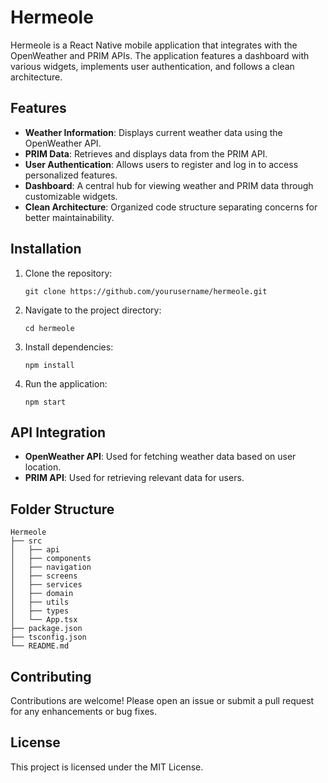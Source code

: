 # Hermeole

Hermeole is a React Native mobile application that integrates with the OpenWeather and PRIM APIs. The application features a dashboard with various widgets, implements user authentication, and follows a clean architecture.

## Features

- **Weather Information**: Displays current weather data using the OpenWeather API.
- **PRIM Data**: Retrieves and displays data from the PRIM API.
- **User Authentication**: Allows users to register and log in to access personalized features.
- **Dashboard**: A central hub for viewing weather and PRIM data through customizable widgets.
- **Clean Architecture**: Organized code structure separating concerns for better maintainability.

## Installation

1. Clone the repository:
   ```
   git clone https://github.com/yourusername/hermeole.git
   ```
2. Navigate to the project directory:
   ```
   cd hermeole
   ```
3. Install dependencies:
   ```
   npm install
   ```
4. Run the application:
   ```
   npm start
   ```

## API Integration

- **OpenWeather API**: Used for fetching weather data based on user location.
- **PRIM API**: Used for retrieving relevant data for users.

## Folder Structure

```
Hermeole
├── src
│   ├── api
│   ├── components
│   ├── navigation
│   ├── screens
│   ├── services
│   ├── domain
│   ├── utils
│   ├── types
│   └── App.tsx
├── package.json
├── tsconfig.json
└── README.md
```

## Contributing

Contributions are welcome! Please open an issue or submit a pull request for any enhancements or bug fixes.

## License

This project is licensed under the MIT License.
